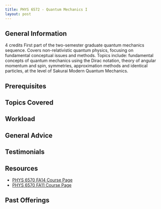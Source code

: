 ```yaml
---
title: PHYS 6572 - Quantum Mechanics I
layout: post
---
```


<link rel="stylesheet" href="/main.css">

## General Information
4 credits
First part of the two-semester graduate quantum mechanics sequence. Covers non-relativistic quantum physics, focusing on fundamental conceptual issues and methods. Topics include: fundamental concepts of quantum mechanics using the Dirac notation, theory of angular momentum and spin, symmetries,  approximation methods and identical particles, at the level of Sakurai Modern Quantum Mechanics.
## Prerequisites

## Topics Covered

## Workload
  

## General Advice

## Testimonials

## Resources
- <a href="https://sethna.lassp.cornell.edu/Teaching/QuantumI/">PHYS 6570 FA14 Course Page</a>
- <a href="https://www.classe.cornell.edu/~dlr/teaching/p6572/index.html">PHYS 6570 FA11 Course Page</a>


## Past Offerings
